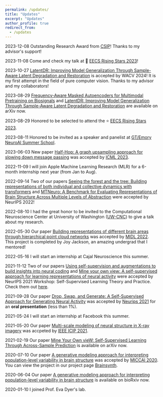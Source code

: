 ```yaml
---
permalink: /updates/
title: "Updates"
excerpt: "Updates"
author_profile: true
redirect_from: 
  - /updates
---
```


2023-12-08 Outstanding Research Award from [CSIP](https://csip.ece.gatech.edu/)! Thanks to my advisor's support!

2023-11-08 Come and check my talk at 💫 [EECS Rising Stars 2023](https://eecsrisingstars2023.cc.gatech.edu/participants/Ran_Liu/)!

2023-10-27 [LatentDR: Improving Model Generalization Through Sample-Aware Latent Degradation and Restoration](https://arxiv.org/pdf/2308.14596.pdf) is accepted by WACV 2024! It is my first attempt in the field of pure computer vision. Thanks to my advisor and my collaborators!

2023-08-29 [Frequency-Aware Masked Autoencoders for Multimodal Pretraining on Biosignals](https://arxiv.org/pdf/2309.05927.pdf) and [LatentDR: Improving Model Generalization Through Sample-Aware Latent Degradation and Restoration](https://arxiv.org/pdf/2308.14596.pdf) are available on arXiv now.

2023-08-29 Honored to be selected to attend the ⭐️ [EECS Rising Stars 2023](https://eecsrisingstars2023.cc.gatech.edu/).

2023-08-11 Honored to be invited as a speaker and panelist at [GT/Emory NeuroAI Summer School](https://neuroai-atl.github.io/neuroaisummer23/about/). 

2023-06-03 New paper [Half-Hop: A graph upsampling approach for slowing down message passing](https://openreview.net/pdf?id=lXczFIwQkv) was accepted by [ICML 2023](https://icml.cc/Conferences/2023/Dates).

2022-11-09 I will join Apple Machine Learning Research (MLR) for a 6-month internship next year (from Jan to Aug).

2022-09-14 Two of our papers [Seeing the forest and the tree: Building representations of both individual and collective dynamics with transformers](https://arxiv.org/abs/2206.06131) and [MTNeuro: A Benchmark for Evaluating Representations of Brain Structure Across Multiple Levels of Abstraction](https://arxiv.org/abs/2301.00345) were accepted by NeurIPS 2022!

2022-08-10 I had the great honor to be invited to the Computational Neuroscience Center at University of Washington ([UW-CNC](https://www.washington.edu/research/research-centers/uw-computational-neuroscience-center-uw-cnc/)) to give a talk about my research.

2022-05-30 Our paper [Building representations of different brain areas through hierarchical point cloud networks](https://openreview.net/pdf?id=3GeifJ_GCg0) was accepted by [MIDL 2022](https://2022.midl.io/). This project is completed by Joy Jackson, an amazing undergrad that I mentored!

2022-05-16 I will start an internship at Cajal Neuroscience this summer.


2021-11-12 Two of our papers [Using self-supervision and augmentations to build insights into neural coding]() and [Mine your own view: A self-supervised approach for learning representations of neural activity]() were accepted by NeurIPS 2021 Workshop: Self-Supervised Learning Theory and Practice. Check them out [here](https://nips.cc/Conferences/2021/Schedule?showEvent=21853).

2021-09-28 Our paper [Drop, Swap, and Generate: A Self-Supervised Approach for Generating Neural Activity](https://www.biorxiv.org/content/10.1101/2021.07.21.453285v1?rss=1) was accepted by [Neurips 2021](https://neurips.cc/Conferences/2021) for an **oral presentation** (less than 1%).

2021-05-24 I will start an internship at Facebook this summer.

2021-05-20 Our paper [Multi-scale modeling of neural structure in X-ray imagery](https://ieeexplore.ieee.org/stamp/stamp.jsp?arnumber=9506174) was accpeted by [IEEE ICIP 2021](https://2021.ieeeicip.org/).

2021-02-19 Our paper [Mine Your Own vieW: Self-Supervised Learning Through Across-Sample Prediction](https://arxiv.org/abs/2102.10106) is available on arXiv now.

2020-07-10 Our paper [A generative modeling approach for interpreting population-level variability in brain structure](https://www.biorxiv.org/content/10.1101/2020.06.04.134635v1.abstract) was accepted by [MICCAI 2020](https://www.miccai2020.org/en/). You can view the project in our project page [Brainsynth](https://nerdslab.github.io/brainsynth/).

2020-06-04 Our paper [A generative modeling approach for interpreting population-level variability in brain structure](https://www.biorxiv.org/content/10.1101/2020.06.04.134635v1.abstract) is available on bioRxiv now.

2020-01-10 I joined Prof. Eva Dyer's lab.


